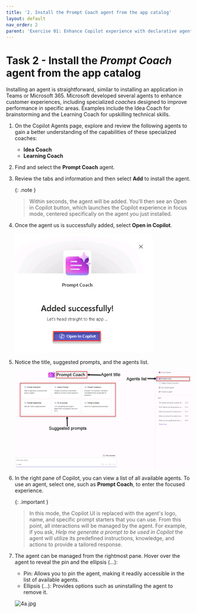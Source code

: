 ```yaml
---
title: '2. Install the Prompt Coach agent from the app catalog'
layout: default
nav_order: 2
parent: 'Exercise 01: Enhance Copilot experience with declarative agents'
---
```


# Task 2 - Install the *Prompt Coach* agent from the app catalog

Installing an agent is straightforward, similar to installing an application in Teams or Microsoft 365. Microsoft developed several agents to enhance customer experiences, including specialized *coaches* designed to improve performance in specific areas. Examples include the Idea Coach for brainstorming and the Learning Coach for upskilling technical skills.

1. On the Copilot Agents page, explore and review the following agents to gain a better understanding of the capabilities of these specialized coaches:

    - **Idea Coach**
    - **Learning Coach**

1. Find and select the **Prompt Coach** agent.

1. Review the tabs and information and then select **Add** to install the agent. 

    {: .note }
    > Within seconds, the agent will be added. You'll then see an Open in Copilot button, which launches the Copilot experience in focus mode, centered specifically on the agent you just installed.

1. Once the agent us is successfully added, select **Open in Copilot**.

    ![2a.jpg](../../media/2a.jpg)

1. Notice the title, suggested prompts, and the agents list. 

    ![3a.jpg](../../media/3a.jpg)

1. In the right pane of Copilot, you can view a list of all available agents. To use an agent, select one, such as **Prompt Coach**, to enter the focused experience.

    {: .important }
    > In this mode, the Copilot UI is replaced with the agent's logo, name, and specific prompt starters that you can use. From this point, all interactions will be managed by the agent. For example, if you ask, *Help me generate a prompt to be used in Copilot* the agent will utilize its predefined instructions, knowledge, and actions to provide a tailored response.

1. The agent can be managed from the rightmost pane. Hover over the agent to reveal the pin and the ellipsis (...):

    - Pin: Allows you to pin the agent, making it readily accessible in the list of available agents.
    - Ellipsis (...): Provides options such as uninstalling the agent to remove it.

    ![4a.jpg](instructions277304/4a.jpg)